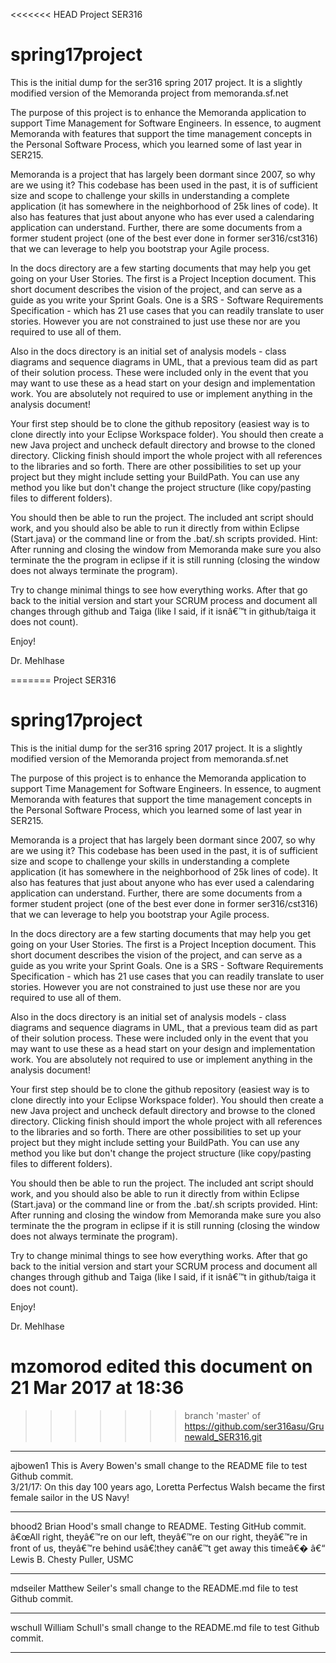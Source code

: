 <<<<<<< HEAD
Project SER316

# spring17project
This is the initial dump for the ser316 spring 2017 project. It is a slightly modified version of the Memoranda project from memoranda.sf.net

The purpose of this project is to enhance the Memoranda application to support Time Management for Software Engineers. In essence, to augment Memoranda with features that support the time management concepts in the Personal Software Process, which you learned some of last year in SER215.

Memoranda is a project that has largely been dormant since 2007, so why are we using it? This codebase has been used in the past, it is of sufficient size and scope to challenge your skills in understanding a complete application (it has somewhere in the neighborhood of 25k lines of code). It also has features that just about anyone who has ever used a calendaring application can understand. Further, there are some documents from a former student project (one of the best ever done in former ser316/cst316) that we can leverage to help you bootstrap your Agile process.

In the docs directory are a few starting documents that may help you get going on your User Stories. The first is a Project Inception document. This short document describes the vision of the project, and can serve as a guide as you write your Sprint Goals. One is a SRS - Software Requirements Specification - which has 21 use cases that you can readily translate to user stories. However you are not constrained to just use these nor are you required to use all of them. 

Also in the docs directory is an initial set of analysis models - class diagrams and sequence diagrams in UML, that a previous team did as part of their solution process. These were included only in the event that you may want to use these as a head start on your design and implementation work. You are absolutely not required to use or implement anything in the analysis document!

Your first step should be to clone the github repository (easiest way is to clone directly into your Eclipse Workspace folder). You should then create a new Java project and uncheck default directory and browse to the cloned directory. Clicking finish should import the whole project with all references to the libraries and so forth. There are other possibilities to set up your project but they might include setting your BuildPath. You can use any method you like but don't change the project structure (like copy/pasting files to different folders).

You should then be able to run the project. The included ant script should work, and you should also be able to run it directly from within Eclipse (Start.java) or the command line or from the .bat/.sh scripts provided. Hint: After running and closing the window from Memoranda make sure you also terminate the the program in eclipse if it is still running (closing the window does not always terminate the program).

Try to change minimal things to see how everything works. After that go back to the initial version and start your SCRUM process and document all changes through github and Taiga (like I said, if it isnâ€™t in github/taiga it does not count).

Enjoy!




Dr. Mehlhase


=======
Project SER316

# spring17project
This is the initial dump for the ser316 spring 2017 project. It is a slightly modified version of the Memoranda project from memoranda.sf.net

The purpose of this project is to enhance the Memoranda application to support Time Management for Software Engineers. In essence, to augment Memoranda with features that support the time management concepts in the Personal Software Process, which you learned some of last year in SER215.

Memoranda is a project that has largely been dormant since 2007, so why are we using it? This codebase has been used in the past, it is of sufficient size and scope to challenge your skills in understanding a complete application (it has somewhere in the neighborhood of 25k lines of code). It also has features that just about anyone who has ever used a calendaring application can understand. Further, there are some documents from a former student project (one of the best ever done in former ser316/cst316) that we can leverage to help you bootstrap your Agile process.

In the docs directory are a few starting documents that may help you get going on your User Stories. The first is a Project Inception document. This short document describes the vision of the project, and can serve as a guide as you write your Sprint Goals. One is a SRS - Software Requirements Specification - which has 21 use cases that you can readily translate to user stories. However you are not constrained to just use these nor are you required to use all of them. 

Also in the docs directory is an initial set of analysis models - class diagrams and sequence diagrams in UML, that a previous team did as part of their solution process. These were included only in the event that you may want to use these as a head start on your design and implementation work. You are absolutely not required to use or implement anything in the analysis document!

Your first step should be to clone the github repository (easiest way is to clone directly into your Eclipse Workspace folder). You should then create a new Java project and uncheck default directory and browse to the cloned directory. Clicking finish should import the whole project with all references to the libraries and so forth. There are other possibilities to set up your project but they might include setting your BuildPath. You can use any method you like but don't change the project structure (like copy/pasting files to different folders).

You should then be able to run the project. The included ant script should work, and you should also be able to run it directly from within Eclipse (Start.java) or the command line or from the .bat/.sh scripts provided. Hint: After running and closing the window from Memoranda make sure you also terminate the the program in eclipse if it is still running (closing the window does not always terminate the program).

Try to change minimal things to see how everything works. After that go back to the initial version and start your SCRUM process and document all changes through github and Taiga (like I said, if it isnâ€™t in github/taiga it does not count).

Enjoy!

Dr. Mehlhase

# mzomorod edited this document on 21 Mar 2017 at 18:36
>>>>>>> branch 'master' of https://github.com/ser316asu/Grunewald_SER316.git

******************
ajbowen1
This is Avery Bowen's small change to the README file to test Github commit.  
3/21/17: On this day 100 years ago, Loretta Perfectus Walsh became the first female sailor in the US Navy!

******************
bhood2
Brian Hood's small change to README.  Testing GitHub commit.
â€œAll right, theyâ€™re on our left, theyâ€™re on our right, theyâ€™re in front of us, theyâ€™re behind usâ€¦they canâ€™t get away this timeâ€�
â€“ Lewis B. Chesty Puller, USMC
******************
mdseiler
Matthew Seiler's small change to the README.md file to test Github commit.  
******************
wschull	
William Schull's small change to the README.md file to test Github commit.
******************